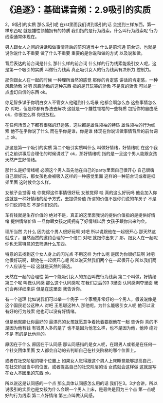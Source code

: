 # 《追逐》：基础课音频：2.9吸引的实质

2。9吸引的实质 那么吸引呢 在rst里面我们讲到吸引的话 会提到三样东西，第一样东西呢 就是雄性领袖拥有的特质 我们指的是行为线索，什么叫行为线索呢 行为线索通常体现在。

男人跟女人之间的讲话和做事情背后的前沟通当中 什么是前沟通 前台词，也就是说你说什么不重要 做了什么不重要 重要的是你说和做的方式 以及说和做。

背后表达的前台词是什么 那什么样的前台词 什么样的行为线索能吸引女人呢，这是第一个吸引的实质 叫做行为线索 真正吸引女人的行为线索有决断力 控制力。

那你跟女人在一起的时候 一种理所当然的感觉 那你的肯定感 讲话的肯定感，一种风趣骄傲 对吧 风趣骄傲的这种东西 指的是开玩笑的骄傲 不是真的骄傲 可以是一点虚幻自信的东西 ok。

你足智多谋于你明白女人不管女人他碰到什么场景 他都会啊怎么办 这些事情怎么办 对吧，但是你都有办法去解决 这就是一个雄性领袖的一些特质 包括你的自由感 ok，你很怎么样 你很放松。

在任何场景之下都有很强的舒适感，这些都是雄性领袖的特质 雄性领袖的行为线索 他不在乎你说了什么 而在乎你是谁，你是谁 体现在你说话做事情背后的前台词上 ok。

那这是第一个吸引的实质 第二个吸引实质叫什么 叫做好情绪，好情绪呢 在这个我们之前讲事后合理化的时候讲过了 ok，那好情绪呢 指的是一旦这个男人能跟女孩天然产生好情绪。

那什么是好情绪呢 必须这个男人首先他在自己的party里面自己很开心 自己很嗨 自己很好玩，那女孩也会被吸入这样的一种感觉里面 这样的一种前台词或者是框架里面 这时候会怎么样。

女孩子会觉得 哇 你觉得这件事情很好玩 女孩觉得 哇 真的这么好玩吗 他会加入你 这就是一种好情绪的给予方式，去提供价值 所谓的价值不是你们说的车房子 不是你们说的物质 不是你们说的。

车有钱就是生存价值的 绝对不是，真正的这里面我说的提供价值指的是提供好情绪 提供情绪价值 一旦你跟女孩之间拥有了好情绪以后 女孩子跟你出来约会。

理所当然 为什么 因为这个男人很好玩啊 对吧 所以说跟他在一起很开心 那天然这就成了，自然而然的邀约合理的一个借口 对吧 就跟你出来了 那，跟女人在一起呢 你也无需特意的去筛选什么东西。

特意的去找到这个女人身上的闪光点 不用这样 为什么呢 是因为你很好玩啊 对吧 他很好玩啊，跟他在一起很开心呢 所以说天然我们两个在一起很开心 所以我们两个人应该在一起 这就是天然的筛选。

天然在一起的合理性 第一个能吸引女人的东西叫做行为线索 第二个叫做，好情绪 第三个呢 叫做认同感 那么这个认同感呢 在我们之后的3 3里面 认同感剥夺里面 我们会再详细来讲 但是在这里面 我告诉你。

有一个道理 比如说我们可以举一个例子 一个家境非常好的一个男人，假设说像是这个国民老公这种人 对吧 王思聪这种人 那他呢，为什么能吸引女人呢 他可以没有好的行为线索 他也可以没有好情绪。

但是他就能让你最好的 最漂亮的女孩就愿意争着抢着要跟他在一起 告诉你 真的不是因为他有钱 有钱男人多的是了 也不是因为他怎么样，也不是因为他，他帅 绝对不是 有的是比他帅的。

原因在于什么 原因在于认同感 那认同感指的是女人呢，在跟男人或者是在任何一个社交团体里面 女人都会自动的去判断自己在社交阶梯的哪个位置上。

或者在社交阶层的哪个位置上 如果女人觉得跟这个男人上床睡觉能够提高自己，在社交阶层当中的位置，或者提高自己的社交阶层的话 女孩就会这样做 这就是写在女人基因里的东西 ok。

所以说这是认同感的一个点 那么具体认同感怎么用的话 我们在3。3才会讲，所以说吸引的实质也是女孩为什么会跟一个男人上床，是最终是因为三个点 第一点呢 好的行为线索 第二点好情绪 第三点叫做认同感。

